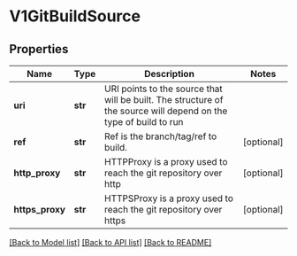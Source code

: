 # V1GitBuildSource

## Properties
Name | Type | Description | Notes
------------ | ------------- | ------------- | -------------
**uri** | **str** | URI points to the source that will be built. The structure of the source will depend on the type of build to run | 
**ref** | **str** | Ref is the branch/tag/ref to build. | [optional] 
**http_proxy** | **str** | HTTPProxy is a proxy used to reach the git repository over http | [optional] 
**https_proxy** | **str** | HTTPSProxy is a proxy used to reach the git repository over https | [optional] 

[[Back to Model list]](../README.md#documentation-for-models) [[Back to API list]](../README.md#documentation-for-api-endpoints) [[Back to README]](../README.md)


